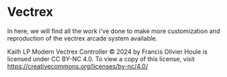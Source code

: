 # Vectrex
 In here, we will find all the work i've done to make more customization and reproduction of the vectrex arcade system available.


Kailh LP Modern Vectrex Controller © 2024 by Francis Olivier Houle is licensed under CC BY-NC 4.0. To view a copy of this license, visit https://creativecommons.org/licenses/by-nc/4.0/
